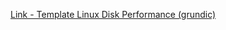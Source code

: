 [Link - Template Linux Disk Performance (grundic)](https://github.com/grundic/zabbix-disk-performance)
